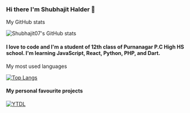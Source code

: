 ### Hi there I'm Shubhajit Halder 👋
My GitHub stats

![Shubhajit07's GitHub stats](https://github-readme-stats.vercel.app/api?username=shubhajit07&show_icons=true&theme=radical)

#### I love to code and I'm a student of 12th class of Purnanagar P.C High HS school. I'm learning JavaScript, React, Python, PHP, and Dart.
My most used languages

[![Top Langs](https://github-readme-stats.vercel.app/api/top-langs/?username=shubhajit07&show_icons=true&theme=radical)](https://github.com/shubhajit07)

#### My personal favourite projects

[![YTDL](https://github-readme-stats.vercel.app/api/pin/?username=shubhajit07&repo=yt-downloader-flask)](https://github.com/shubhajit07/yt-downloader-flask)

